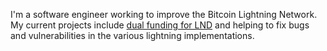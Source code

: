 I'm a software engineer working to improve the Bitcoin Lightning Network.  My
current projects include [dual funding for
LND](https://github.com/lightningnetwork/lnd/issues/6569) and helping to fix
bugs and vulnerabilities in the various lightning implementations.
